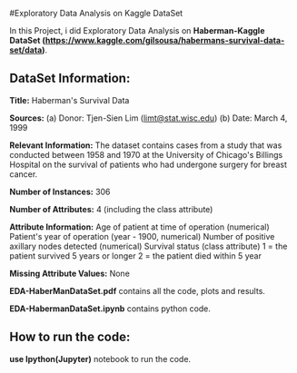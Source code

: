 
#Exploratory Data Analysis on Kaggle DataSet
  
In this Project, i did Exploratory Data Analysis on **Haberman-Kaggle DataSet (https://www.kaggle.com/gilsousa/habermans-survival-data-set/data)**.


## DataSet Information:

   **Title:** Haberman's Survival Data

   **Sources:** (a) Donor: Tjen-Sien Lim (limt@stat.wisc.edu) (b) Date: March 4, 1999

   **Relevant Information:** The dataset contains cases from a study that was conducted between 1958 and 1970 at 
    the University of Chicago's Billings Hospital on the survival of patients who had undergone surgery for breast cancer.

   **Number of Instances:** 306
   
   **Number of Attributes:** 4 (including the class attribute)

   **Attribute Information:**
        Age of patient at time of operation (numerical)
        Patient's year of operation (year - 1900, numerical)
        Number of positive axillary nodes detected (numerical)
        Survival status (class attribute) 1 = the patient survived 5 years or longer 2 = the patient died within 5 year

   **Missing Attribute Values:** None

 **EDA-HaberManDataSet.pdf** contains all the code, plots and results.
 
 **EDA-HabermanDataSet.ipynb** contains python code.
 
 ## How to run the code:
  **use Ipython(Jupyter)** notebook to run the code.
